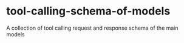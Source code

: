 # tool-calling-schema-of-models
A collection of tool calling request and response schema of the main models
